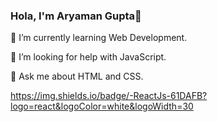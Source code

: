 ### Hola, I'm Aryaman Gupta👋
🌱 I’m currently learning Web Development.

🤔 I’m looking for help with JavaScript.

💬 Ask me about HTML and CSS.

https://img.shields.io/badge/-ReactJs-61DAFB?logo=react&logoColor=white&logoWidth=30


<!--
**ggaryaman12/ggaryaman12** is a ✨ _special_ ✨ repository because its `README.md` (this file) appears on your GitHub profile.

Here are some ideas to get you started:

- 🔭 I’m currently working on ...
- 🌱 I’m currently learning ...
- 👯 I’m looking to collaborate on ...
- 🤔 I’m looking for help with ...
- 💬 Ask me about ...
- 📫 How to reach me: ...
- 😄 Pronouns: ...
- ⚡ Fun fact: ...
-->
